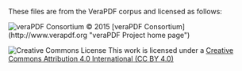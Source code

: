 These files are from the VeraPDF corpus and licensed as follows:

<img src="http://verapdf.openpreservation.org/wp-content/uploads/sites/3/2015/06/veraPDF-logo-200.png" alt="veraPDF Consortium"/>
© 2015 [veraPDF Consortium](http://www.verapdf.org "veraPDF Project home page")

![Creative Commons License](https://licensebuttons.net/l/by/4.0/88x31.png)
This work is licensed under a [Creative Commons Attribution 4.0 International (CC BY 4.0)](https://creativecommons.org/licenses/by/4.0/)

